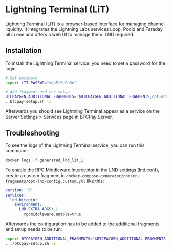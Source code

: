 # Lightning Terminal (LiT)

[Lightning Terminal](https://github.com/lightninglabs/lightning-terminal) (LiT) is a browser-based interface for managing channel liquidity.
It integrates the Lightning Labs services Loop, Poold and Faraday all in one and offers a web UI to manage them.
LND required.

## Installation

To install the Lightning Terminal service, you need to set a password for the login.

```bash
# Set password
export LIT_PASSWD="sUpErSeCuRe"

# Add fragment and run setup
BTCPAYGEN_ADDITIONAL_FRAGMENTS="$BTCPAYGEN_ADDITIONAL_FRAGMENTS;opt-add-lightning-terminal"
. btcpay-setup.sh -i
```

Afterwards you should see Lightning Terminal appear as a service on the Server Settings > Services page in BTCPay Server.

## Troubleshooting

To see the logs of the Lightning Terminal service, you can run this command:

```bash
docker logs -f generated_lnd_lit_1
```

To enable the RPC Middleware Interceptor in the LND settings (lnd.conf), create a custom fragment in `docker-compose-generator/docker-fragments/opt-lnd-config.custom.yml` like this:

```yml
version: "3"
services:
  lnd_bitcoin:
    environment:
      LND_EXTRA_ARGS: |
        rpcmiddleware.enable=true
```

Afterwards the configuration has to be added to the additional fragments and setup needs to be run:

```bash
export BTCPAYGEN_ADDITIONAL_FRAGMENTS="$BTCPAYGEN_ADDITIONAL_FRAGMENTS;opt-lnd-config.custom"
. ./btcpay-setup.sh -i
```
